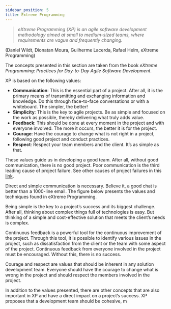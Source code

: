 ```yaml
---
sidebar_position: 5
title: Extreme Programming 
---
```


> *eXtreme Programming (XP) is an agile software development methodology aimed at small to medium-sized teams, where requirements are vague and frequently changing.*

(Daniel Wildt, Dionatan Moura, Guilherme Lacerda, Rafael Helm, eXtreme Programming)

The concepts presented in this section are taken from the book *eXtreme Programming: Practices for Day-to-Day Agile Software Development*.

XP is based on the following values:

* **Communication**: This is the essential part of a project. After all, it is the primary means of transmitting and exchanging information and knowledge. Do this through face-to-face conversations or with a whiteboard. The simpler, the better!
* **Simplicity**: This is the key to agile projects. Be as simple and focused on the work as possible, thereby delivering what truly adds value.
* **Feedback**: This should be done at every moment in the project and with everyone involved. The more it occurs, the better it is for the project.
* **Courage**: Have the courage to change what is not right in a project, following good project and conduct practices.
* **Respect**: Respect your team members and the client. It’s as simple as that.

These values guide us in developing a good team. After all, without good communication, there is no good project. Poor communication is the third leading cause of project failure. See other causes of project failures in this [link](#).

Direct and simple communication is necessary. Believe it, a good chat is better than a 1000-line email. The figure below presents the values and techniques found in eXtreme Programming.

Being simple is the key to a project’s success and its biggest challenge. After all, thinking about complex things full of technologies is easy. But thinking of a simple and cost-effective solution that meets the client’s needs is complex.

Continuous feedback is a powerful tool for the continuous improvement of the project. Through this tool, it is possible to identify various issues in the project, such as dissatisfaction from the client or the team with some aspect of the project. Continuous feedback from everyone involved in the project must be encouraged. Without this, there is no success.

Courage and respect are values that should be inherent in any solution development team. Everyone should have the courage to change what is wrong in the project and should respect the members involved in the project.

In addition to the values presented, there are other concepts that are also important in XP and have a direct impact on a project’s success. XP proposes that a development team should be cohesive, m

